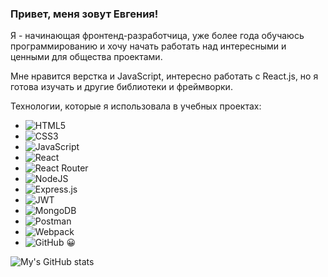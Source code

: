### Привет, меня зовут Евгения!

Я - начинающая фронтенд-разработчица, уже более года обучаюсь программированию и хочу начать работать над интересными и ценными для общества проектами.

Мне нравится верстка и JavaScript, интересно работать с React.js, но я готова изучать и другие библиотеки и фреймворки.

Технологии, которые я использовала в учебных проектах:   


- ![HTML5](https://img.shields.io/badge/html5-%23E34F26.svg?style=for-the-badge&logo=html5&logoColor=white) 
- ![CSS3](https://img.shields.io/badge/css3-%231572B6.svg?style=for-the-badge&logo=css3&logoColor=white) 
- ![JavaScript](https://img.shields.io/badge/javascript-%23323330.svg?style=for-the-badge&logo=javascript&logoColor=%23F7DF1E) 
- ![React](https://img.shields.io/badge/react-%2320232a.svg?style=for-the-badge&logo=react&logoColor=%2361DAFB) 
- ![React Router](https://img.shields.io/badge/React_Router-CA4245?style=for-the-badge&logo=react-router&logoColor=white) 
- ![NodeJS](https://img.shields.io/badge/node.js-6DA55F?style=for-the-badge&logo=node.js&logoColor=white) 
- ![Express.js](https://img.shields.io/badge/express.js-%23404d59.svg?style=for-the-badge&logo=express&logoColor=%2361DAFB) 
- ![JWT](https://img.shields.io/badge/JWT-black?style=for-the-badge&logo=JSON%20web%20tokens) 
- ![MongoDB](https://img.shields.io/badge/MongoDB-%234ea94b.svg?style=for-the-badge&logo=mongodb&logoColor=white) 
- ![Postman](https://img.shields.io/badge/Postman-FF6C37?style=for-the-badge&logo=postman&logoColor=white) 
- ![Webpack](https://img.shields.io/badge/webpack-%238DD6F9.svg?style=for-the-badge&logo=webpack&logoColor=black)  
- ![GitHub](https://img.shields.io/badge/github-%23121011.svg?style=for-the-badge&logo=github&logoColor=white)  :grinning:


![My's GitHub stats](https://github-readme-stats.vercel.app/api?username=Evgenia-N&show_icons=true&theme=synthwave)
